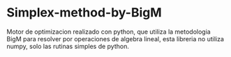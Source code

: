 # Simplex-method-by-BigM
Motor de optimizacion realizado con python, que utiliza la metodologia BigM para resolver por operaciones de algebra lineal, 
esta libreria no utiliza numpy, solo las rutinas simples de python.
